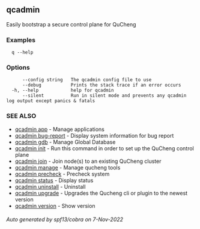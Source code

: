 ## qcadmin

Easily bootstrap a secure control plane for QuCheng

### Examples

```
  q --help
```

### Options

```
      --config string   The qcadmin config file to use
      --debug           Prints the stack trace if an error occurs
  -h, --help            help for qcadmin
      --silent          Run in silent mode and prevents any qcadmin log output except panics & fatals
```

### SEE ALSO

* [qcadmin app](qcadmin_app.md)	 - Manage applications
* [qcadmin bug-report](qcadmin_bug-report.md)	 - Display system information for bug report
* [qcadmin gdb](qcadmin_gdb.md)	 - Manage Global Database
* [qcadmin init](qcadmin_init.md)	 - Run this command in order to set up the QuCheng control plane
* [qcadmin join](qcadmin_join.md)	 - Join node(s) to an existing QuCheng cluster
* [qcadmin manage](qcadmin_manage.md)	 - Manage qucheng tools
* [qcadmin precheck](qcadmin_precheck.md)	 - Precheck system
* [qcadmin status](qcadmin_status.md)	 - Display status
* [qcadmin uninstall](qcadmin_uninstall.md)	 - Uninstall
* [qcadmin upgrade](qcadmin_upgrade.md)	 - Upgrades the Qucheng cli or plugin to the newest version
* [qcadmin version](qcadmin_version.md)	 - Show version

###### Auto generated by spf13/cobra on 7-Nov-2022
